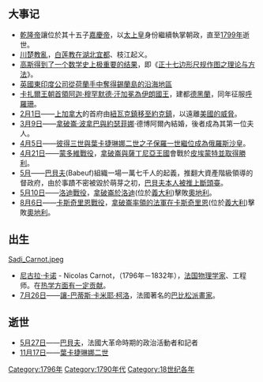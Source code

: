 ## 大事记

  - [乾隆帝](../Page/乾隆帝.md "wikilink")讓位於其十五子[嘉慶帝](../Page/嘉庆帝.md "wikilink")，以[太上皇](../Page/太上皇.md "wikilink")身份繼續執掌朝政，直至[1799年](../Page/1799年.md "wikilink")逝世。
  - [川楚教亂](https://zh.wikipedia.org/wiki/川楚教亂 "wikilink")，[白莲教在湖北宜都](../Page/白蓮教.md "wikilink")、枝江起义。
  - [高斯得到了一个数学史上极重要的结果](../Page/卡爾·弗里德里希·高斯.md "wikilink")，即《[正十七边形尺规作图之理论与方法](https://zh.wikipedia.org/wiki/正十七边形尺规作图 "wikilink")》。
  - [英國東印度公司從](https://zh.wikipedia.org/wiki/英國東印度公司 "wikilink")[荷蘭手中奪得](https://zh.wikipedia.org/wiki/荷蘭 "wikilink")[錫蘭島的沿海地區](https://zh.wikipedia.org/wiki/錫蘭島 "wikilink")
  - [卡扎爾王朝首領](https://zh.wikipedia.org/wiki/卡扎爾王朝 "wikilink")[阿迦·穆罕默德·汗加冕為](https://zh.wikipedia.org/wiki/阿迦·穆罕默德·汗 "wikilink")[伊朗國王](https://zh.wikipedia.org/wiki/伊朗 "wikilink")，建都[德黑蘭](https://zh.wikipedia.org/wiki/德黑蘭 "wikilink")，同年征服[呼羅珊](https://zh.wikipedia.org/wiki/大呼罗珊 "wikilink")。
  - [2月1日](../Page/2月1日.md "wikilink")——[上加拿大](../Page/上加拿大.md "wikilink")的首府由[紐瓦克鎮移至](https://zh.wikipedia.org/wiki/紐瓦克鎮 "wikilink")[約克鎮](../Page/約克鎮.md "wikilink")，以遠離[美國的威脅](https://zh.wikipedia.org/wiki/美國 "wikilink")。
  - [3月9日](../Page/3月9日.md "wikilink")——[拿破崙·波拿巴與約瑟菲娜](https://zh.wikipedia.org/wiki/拿破崙·波拿巴 "wikilink")·德博阿爾內結婚，後者成為其第一位夫人。
  - [4月5日](../Page/4月5日.md "wikilink")——[彼得三世與](https://zh.wikipedia.org/wiki/彼得三世_\(俄羅斯\) "wikilink")[葉卡捷琳娜二世之子](https://zh.wikipedia.org/wiki/葉卡捷琳娜二世 "wikilink")[保羅一世繼位成為](https://zh.wikipedia.org/wiki/保羅一世_\(俄羅斯\) "wikilink")[俄羅斯沙皇](https://zh.wikipedia.org/wiki/俄羅斯沙皇 "wikilink")。
  - [4月21日](../Page/4月21日.md "wikilink")——[蒙多維戰役](../Page/蒙多維戰役.md "wikilink")，[拿破崙與](https://zh.wikipedia.org/wiki/拿破崙 "wikilink")[薩丁尼亞王國](../Page/薩丁尼亞王國.md "wikilink")會戰於[皮埃蒙特並取得勝利](https://zh.wikipedia.org/wiki/皮埃蒙特 "wikilink")。
  - [5月](../Page/5月.md "wikilink")——[巴貝夫](https://zh.wikipedia.org/wiki/巴貝夫 "wikilink")(Babeuf)組織一場一萬七千人的起義，推翻大資產階級領導的督政府，由於事蹟不密被毀於萌芽之初，[巴貝夫本人被推上斷頭臺](https://zh.wikipedia.org/wiki/巴貝夫 "wikilink")。
  - [5月10日](../Page/5月10日.md "wikilink")——[洛迪戰役](https://zh.wikipedia.org/wiki/洛迪戰役 "wikilink")，[拿破崙於](https://zh.wikipedia.org/wiki/拿破崙 "wikilink")[洛迪](../Page/洛迪.md "wikilink")(位於[義大利](https://zh.wikipedia.org/wiki/義大利 "wikilink"))擊敗[奧地利](https://zh.wikipedia.org/wiki/奧地利 "wikilink")。
  - [8月6日](../Page/8月6日.md "wikilink")——[卡斯奇里恩戰役](../Page/卡斯奇里恩戰役.md "wikilink")，[拿破崙率領的法軍在卡斯奇里恩](https://zh.wikipedia.org/wiki/拿破崙 "wikilink")(位於[義大利](https://zh.wikipedia.org/wiki/義大利 "wikilink"))擊敗[奧地利](https://zh.wikipedia.org/wiki/奧地利 "wikilink")。

## 出生

[Sadi_Carnot.jpeg](https://zh.wikipedia.org/wiki/File:Sadi_Carnot.jpeg "fig:Sadi_Carnot.jpeg")

  - [尼古拉·卡诺](../Page/尼古拉·卡诺.md "wikilink") - Nicolas Carnot，（1796年－1832年），[法国物理学家](https://zh.wikipedia.org/wiki/法国 "wikilink")、工程师。在[热学方面有一定贡献](https://zh.wikipedia.org/wiki/热学 "wikilink")。
  - [7月26日](https://zh.wikipedia.org/wiki/7月26日 "wikilink")——[讓-巴蒂斯·卡米耶·柯洛](../Page/讓-巴蒂斯·卡米耶·柯洛.md "wikilink")，法國著名的[巴比松派](../Page/巴比松派.md "wikilink")[畫家](https://zh.wikipedia.org/wiki/畫家 "wikilink")。

## 逝世

  - [5月27日](../Page/5月27日.md "wikilink")——[巴貝夫](https://zh.wikipedia.org/wiki/巴貝夫 "wikilink")，法國大革命時期的政治活動者和記者
  - [11月17日](../Page/11月17日.md "wikilink")——[葉卡捷琳娜二世](https://zh.wikipedia.org/wiki/葉卡捷琳娜二世 "wikilink")

[Category:1796年](https://zh.wikipedia.org/wiki/Category:1796年 "wikilink") [Category:1790年代](https://zh.wikipedia.org/wiki/Category:1790年代 "wikilink") [Category:18世纪各年](https://zh.wikipedia.org/wiki/Category:18世纪各年 "wikilink")